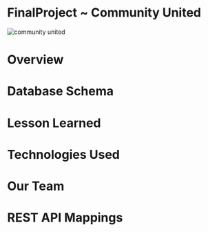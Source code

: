 # FinalProject ~ Community United
![community united](https://user-images.githubusercontent.com/113270980/218785710-3e19b9f2-b172-40b6-ba76-ab9482f56fbc.png)

# Overview 

# Database Schema

# Lesson Learned 

# Technologies Used

# Our Team

# REST API Mappings

